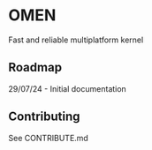 # OMEN

Fast and reliable multiplatform kernel

## Roadmap

29/07/24 - Initial documentation

## Contributing

See CONTRIBUTE.md

